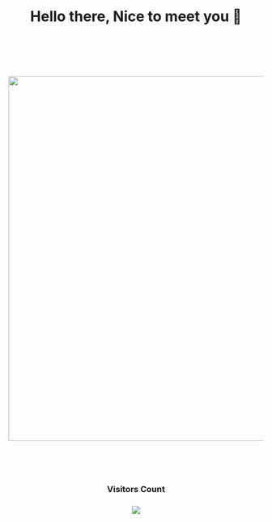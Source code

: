 
<h1 align="center">Hello there, Nice to meet you 👋<h1/>
<br/>
<p align="center">
  <img width="872" height="720" src="https://cdn39.picsart.com/147366079000202.png">
</p>
<br/>
<h3 align="center">Visitors Count<h3/>
<p align="center">
  <img src="https://profile-counter.glitch.me/Abhayaku/count.svg">
</p>
